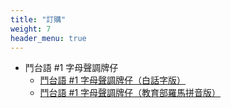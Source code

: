 ```yaml
---
title: "訂購"
weight: 7
header_menu: true
---
```


- 鬥台語 #1 字母聲調牌仔
    - [鬥台語 #1 字母聲調牌仔（白話字版）](https://www.pinkoi.com/product/mKKe2RTE)
    - [鬥台語 #1 字母聲調牌仔（教育部羅馬拼音版）](https://www.pinkoi.com/product/p4HV6qwH)
